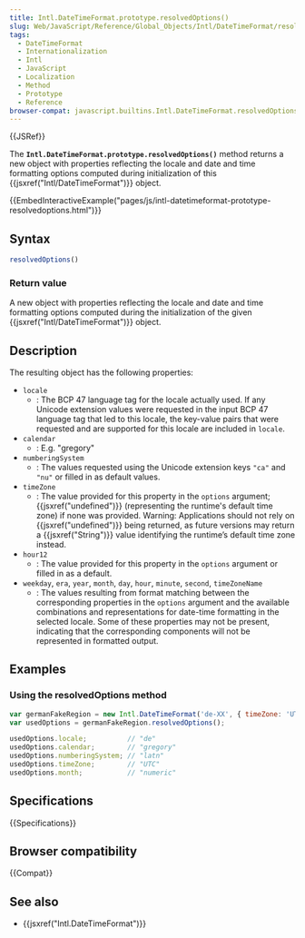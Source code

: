 ```yaml
---
title: Intl.DateTimeFormat.prototype.resolvedOptions()
slug: Web/JavaScript/Reference/Global_Objects/Intl/DateTimeFormat/resolvedOptions
tags:
  - DateTimeFormat
  - Internationalization
  - Intl
  - JavaScript
  - Localization
  - Method
  - Prototype
  - Reference
browser-compat: javascript.builtins.Intl.DateTimeFormat.resolvedOptions
---
```

{{JSRef}}

The **`Intl.DateTimeFormat.prototype.resolvedOptions()`** method returns a new
object with properties reflecting the locale and date and time formatting
options computed during initialization of this
{{jsxref("Intl/DateTimeFormat")}} object.

{{EmbedInteractiveExample("pages/js/intl-datetimeformat-prototype-resolvedoptions.html")}}

<!-- The source for this interactive example is stored in a GitHub repository. If you'd like to contribute to the interactive examples project, please clone https://github.com/mdn/interactive-examples and send us a pull request. -->

## Syntax

```js
resolvedOptions()
```

### Return value

A new object with properties reflecting the locale and date and time formatting
options computed during the initialization of the given
{{jsxref("Intl/DateTimeFormat")}} object.

## Description

The resulting object has the following properties:

*   `locale`
    *   : The BCP 47 language tag for the locale actually used. If any Unicode
        extension values were requested in the input BCP 47 language tag that led to
        this locale, the key-value pairs that were requested and are supported for
        this locale are included in `locale`.
*   `calendar`
    *   : E.g. "gregory"
*   `numberingSystem`
    *   : The values requested using the Unicode extension keys `"ca"` and `"nu"` or
        filled in as default values.
*   `timeZone`
    *   : The value provided for this property in the `options` argument;
        {{jsxref("undefined")}} (representing the runtime's default time
        zone) if none was provided. Warning: Applications should not rely on
        {{jsxref("undefined")}} being returned, as future versions may
        return a {{jsxref("String")}} value identifying the runtime’s
        default time zone instead.
*   `hour12`
    *   : The value provided for this property in the `options` argument or filled
        in as a default.
*   `weekday`, `era`, `year`, `month`, `day`, `hour`, `minute`, `second`,
    `timeZoneName`
    *   : The values resulting from format matching between the corresponding
        properties in the `options` argument and the available combinations and
        representations for date-time formatting in the selected locale. Some of
        these properties may not be present, indicating that the corresponding
        components will not be represented in formatted output.

## Examples

### Using the resolvedOptions method

```js
var germanFakeRegion = new Intl.DateTimeFormat('de-XX', { timeZone: 'UTC' });
var usedOptions = germanFakeRegion.resolvedOptions();

usedOptions.locale;          // "de"
usedOptions.calendar;        // "gregory"
usedOptions.numberingSystem; // "latn"
usedOptions.timeZone;        // "UTC"
usedOptions.month;           // "numeric"
```

## Specifications

{{Specifications}}

## Browser compatibility

{{Compat}}

## See also

*   {{jsxref("Intl.DateTimeFormat")}}

